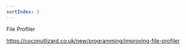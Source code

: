 ```yaml
---
sortIndex: 3
---
```


File Profiler

<https://coconutlizard.co.uk/new/programming/improving-file-profiler>
